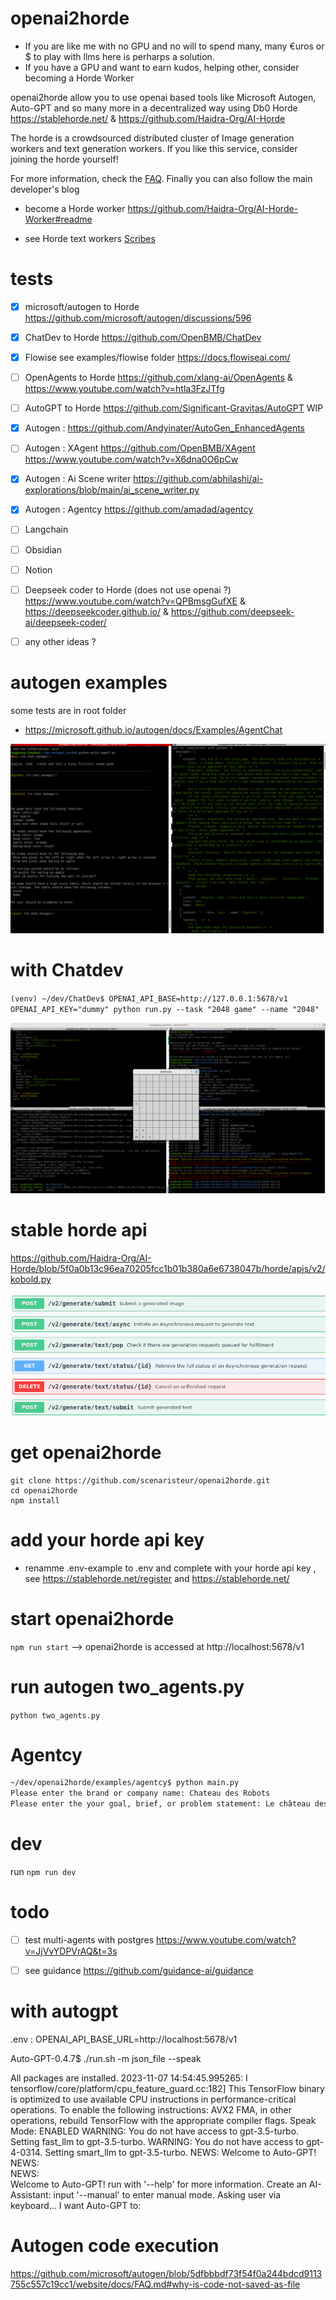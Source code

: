 # openai2horde

- If you are like me with no GPU and no will to spend many, many €uros or $ to play with llms here is perharps a solution. 
- If you have a GPU and want to earn kudos, helping other, consider becoming a Horde Worker

openai2horde allow you to use openai based tools like Microsoft Autogen, Auto-GPT and so many more in a decentralized way using Db0 Horde https://stablehorde.net/ & https://github.com/Haidra-Org/AI-Horde

The horde is a crowdsourced distributed cluster of Image generation workers and text generation workers. If you like this service, consider joining the horde yourself!

For more information, check the [FAQ](https://github.com/Haidra-Org/AI-Horde/blob/main/FAQ.md). Finally you can also follow the main developer's blog

- become a Horde worker https://github.com/Haidra-Org/AI-Horde-Worker#readme

- see Horde text workers [Scribes](https://stablehorde.net/api/v2/workers?type=text)

# tests

- [X] microsoft/autogen to Horde https://github.com/microsoft/autogen/discussions/596
- [X] ChatDev to Horde https://github.com/OpenBMB/ChatDev
- [X] Flowise see examples/flowise folder https://docs.flowiseai.com/
- [ ] OpenAgents to Horde https://github.com/xlang-ai/OpenAgents & https://www.youtube.com/watch?v=htla3FzJTfg
- [ ] AutoGPT to Horde https://github.com/Significant-Gravitas/AutoGPT WIP
- [X] Autogen : https://github.com/Andyinater/AutoGen_EnhancedAgents 
- [ ] Autogen : XAgent https://github.com/OpenBMB/XAgent https://www.youtube.com/watch?v=X6dna0O6pCw
- [X] Autogen : Ai Scene writer https://github.com/abhilashi/ai-explorations/blob/main/ai_scene_writer.py
- [X] Autogen : Agentcy https://github.com/amadad/agentcy
- [ ] Langchain
- [ ] Obsidian
- [ ] Notion
- [ ] Deepseek coder to Horde  (does not use openai ?) https://www.youtube.com/watch?v=QPBmsgGufXE & https://deepseekcoder.github.io/ & https://github.com/deepseek-ai/deepseek-coder/
- [ ] any other ideas ?


# autogen examples
some tests are in root folder
- https://microsoft.github.io/autogen/docs/Examples/AgentChat

![Alt text](image-1.png)


# with Chatdev
`(venv) ~/dev/ChatDev$ OPENAI_API_BASE=http://127.0.0.1:5678/v1 OPENAI_API_KEY="dummy" python run.py --task "2048 game" --name "2048"`

![Alt text](image-2.png)



# stable horde api

https://github.com/Haidra-Org/AI-Horde/blob/5f0a0b13c96ea70205fcc1b01b380a6e6738047b/horde/apis/v2/kobold.py

![Alt text](image.png)


# get openai2horde
```
git clone https://github.com/scenaristeur/openai2horde.git
cd openai2horde
npm install

```

# add your horde api key
- renamme .env-example to .env
and complete with your horde api key , see https://stablehorde.net/register and https://stablehorde.net/

# start openai2horde
`npm run start`
--> openai2horde is accessed at http://localhost:5678/v1

# run autogen two_agents.py
`python two_agents.py`



# Agentcy
```bash
~/dev/openai2horde/examples/agentcy$ python main.py 
Please enter the brand or company name: Chateau des Robots
Please enter the your goal, brief, or problem statement: Le château des Robots est un tiers-lieu permettant aux familles et aux jeunes développeurs de se familiariser avec l'intelligence artificielle générative, la robotique, les modèles de language et le développement d'applications mobiles avec Vuejs. Le client est français et toute restitution ou livrable qui lui est adressée doit être en français
```



# dev
run `npm run dev`

# todo
- [ ] test multi-agents with postgres https://www.youtube.com/watch?v=JjVvYDPVrAQ&t=3s
- [ ] see guidance https://github.com/guidance-ai/guidance




# with autogpt
.env : OPENAI_API_BASE_URL=http://localhost:5678/v1

Auto-GPT-0.4.7$ ./run.sh -m json_file --speak

All packages are installed.
2023-11-07 14:54:45.995265: I tensorflow/core/platform/cpu_feature_guard.cc:182] This TensorFlow binary is optimized to use available CPU instructions in performance-critical operations.
To enable the following instructions: AVX2 FMA, in other operations, rebuild TensorFlow with the appropriate compiler flags.
Speak Mode:  ENABLED
WARNING:  You do not have access to gpt-3.5-turbo. Setting fast_llm to gpt-3.5-turbo.
WARNING:  You do not have access to gpt-4-0314. Setting smart_llm to gpt-3.5-turbo.
NEWS:  Welcome to Auto-GPT!
NEWS:  
NEWS:  
Welcome to Auto-GPT!  run with '--help' for more information.
Create an AI-Assistant:  input '--manual' to enter manual mode.
  Asking user via keyboard...
I want Auto-GPT to:


# Autogen code execution
https://github.com/microsoft/autogen/blob/5dfbbbdf73f54f0a244bdcd9113755c557c19cc1/website/docs/FAQ.md#why-is-code-not-saved-as-file





